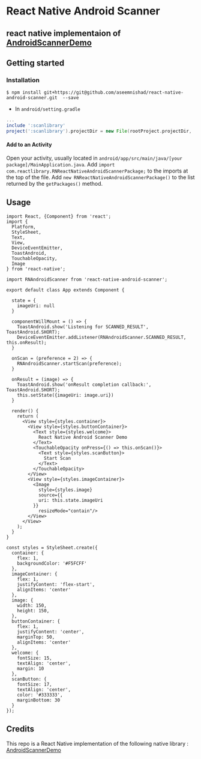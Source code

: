 
# React Native Android Scanner

## react native implementaion of [AndroidScannerDemo](https://github.com/jhansireddy/AndroidScannerDemo) 

## Getting started



### Installation

`$ npm install git+https://git@github.com/aseemnishad/react-native-android-scanner.git  --save`

* In `android/setting.gradle`

```gradle
...
include ':scanlibrary'
project(':scanlibrary').projectDir = new File(rootProject.projectDir, '../node_modules/react-native-android-scanner/android/scanlibrary')
```

#### Add to an Activity
  Open your activity, usually located in `android/app/src/main/java/[your package]/MainApplication.java`.
  Add `import com.reactlibrary.RNReactNativeAndroidScannerPackage;` to the imports at the top of the file.
  Add `new RNReactNativeAndroidScannerPackage()` to the list returned by the `getPackages()` method.

## Usage

```
import React, {Component} from 'react';
import {
  Platform,
  StyleSheet,
  Text,
  View,
  DeviceEventEmitter,
  ToastAndroid,
  TouchableOpacity,
  Image
} from 'react-native';

import RNAndroidScanner from 'react-native-android-scanner';

export default class App extends Component {

  state = {
    imageUri: null
  }

  componentWillMount = () => {
    ToastAndroid.show('Listening for SCANNED_RESULT', ToastAndroid.SHORT);
    DeviceEventEmitter.addListener(RNAndroidScanner.SCANNED_RESULT, this.onResult);
  }

  onScan = (preference = 2) => {
    RNAndroidScanner.startScan(preference);
  }

  onResult = (image) => {
    ToastAndroid.show('onResult completion callback:', ToastAndroid.SHORT);
    this.setState({imageUri: image.uri})
  }

  render() {
    return (
      <View style={styles.container}>
        <View style={styles.buttonContainer}>
          <Text style={styles.welcome}>
            React Native Android Scanner Demo
          </Text>
          <TouchableOpacity onPress={() => this.onScan()}>
            <Text style={styles.scanButton}>
              Start Scan
            </Text>
          </TouchableOpacity>
        </View>
        <View style={styles.imageContainer}>
          <Image
            style={styles.image}
            source={{
            uri: this.state.imageUri
          }}
            resizeMode="contain"/>
        </View>
      </View>
    );
  }
}

const styles = StyleSheet.create({
  container: {
    flex: 1,
    backgroundColor: '#F5FCFF'
  },
  imageContainer: {
    flex: 1,
    justifyContent: 'flex-start',
    alignItems: 'center'
  },
  image: {
    width: 150,
    height: 150,
  },
  buttonContainer: {
    flex: 1,
    justifyContent: 'center',
    marginTop: 50,
    alignItems: 'center'
  },
  welcome: {
    fontSize: 15,
    textAlign: 'center',
    margin: 10
  },
  scanButton: {
    fontSize: 17,
    textAlign: 'center',
    color: '#333333',
    marginBottom: 30
  }
});
```

## Credits
This repo is a React Native implementation of the following native library : [AndroidScannerDemo](https://github.com/jhansireddy/AndroidScannerDemo)
  